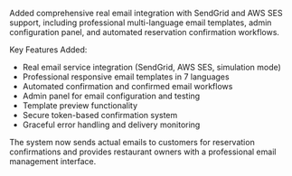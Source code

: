 Added comprehensive real email integration with SendGrid and AWS SES support, including professional multi-language email templates, admin configuration panel, and automated reservation confirmation workflows.

Key Features Added:
- Real email service integration (SendGrid, AWS SES, simulation mode)
- Professional responsive email templates in 7 languages
- Automated confirmation and confirmed email workflows
- Admin panel for email configuration and testing
- Template preview functionality
- Secure token-based confirmation system
- Graceful error handling and delivery monitoring

The system now sends actual emails to customers for reservation confirmations and provides restaurant owners with a professional email management interface.